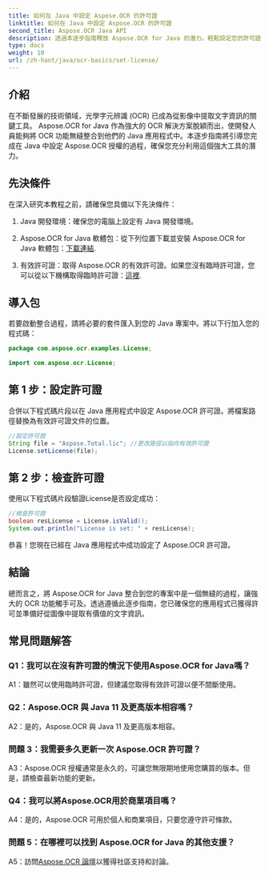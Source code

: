 ```yaml
---
title: 如何在 Java 中設定 Aspose.OCR 的許可證
linktitle: 如何在 Java 中設定 Aspose.OCR 的許可證
second_title: Aspose.OCR Java API
description: 透過本逐步指南釋放 Aspose.OCR for Java 的潛力。輕鬆設定您的許可證並增強您的 OCR 功能。
type: docs
weight: 10
url: /zh-hant/java/ocr-basics/set-license/
---
```

## 介紹

在不斷發展的技術領域，光學字元辨識 (OCR) 已成為從影像中提取文字資訊的關鍵工具。 Aspose.OCR for Java 作為強大的 OCR 解決方案脫穎而出，使開發人員能夠將 OCR 功能無縫整合到他們的 Java 應用程式中。本逐步指南將引導您完成在 Java 中設定 Aspose.OCR 授權的過程，確保您充分利用這個強大工具的潛力。

## 先決條件

在深入研究本教程之前，請確保您具備以下先決條件：

1. Java 開發環境：確保您的電腦上設定有 Java 開發環境。

2.  Aspose.OCR for Java 軟體包：從下列位置下載並安裝 Aspose.OCR for Java 軟體包：[下載連結](https://releases.aspose.com/ocr/java/).

3. 有效許可證：取得 Aspose.OCR 的有效許可證。如果您沒有臨時許可證，您可以從以下機構取得臨時許可證：[這裡](https://purchase.aspose.com/temporary-license/).

## 導入包

若要啟動整合過程，請將必要的套件匯入到您的 Java 專案中。將以下行加入您的程式碼：

```java
package com.aspose.ocr.examples.License;

import com.aspose.ocr.License;
```

## 第 1 步：設定許可證

合併以下程式碼片段以在 Java 應用程式中設定 Aspose.OCR 許可證。將檔案路徑替換為有效許可證文件的位置。

```java
//設定許可證
String file = "Aspose.Total.lic"; //更改路徑以指向有效許可證
License.setLicense(file);
```

## 第 2 步：檢查許可證

使用以下程式碼片段驗證License是否設定成功：

```java
//檢查許可證
boolean resLicense = License.isValid();
System.out.println("License is set: " + resLicense);
```

恭喜！您現在已經在 Java 應用程式中成功設定了 Aspose.OCR 許可證。

## 結論

總而言之，將 Aspose.OCR for Java 整合到您的專案中是一個無縫的過程，讓強大的 OCR 功能觸手可及。透過遵循此逐步指南，您已確保您的應用程式已獲得許可並準備好從圖像中提取有價值的文字資訊。

## 常見問題解答

### Q1：我可以在沒有許可證的情況下使用Aspose.OCR for Java嗎？

A1：雖然可以使用臨時許可證，但建議您取得有效許可證以便不間斷使用。

### Q2：Aspose.OCR 與 Java 11 及更高版本相容嗎？

A2：是的，Aspose.OCR 與 Java 11 及更高版本相容。

### 問題 3：我需要多久更新一次 Aspose.OCR 許可證？

A3：Aspose.OCR 授權通常是永久的，可讓您無限期地使用您購買的版本。但是，請檢查最新功能的更新。

### Q4：我可以將Aspose.OCR用於商業項目嗎？

A4：是的，Aspose.OCR 可用於個人和商業項目，只要您遵守許可條款。

### 問題 5：在哪裡可以找到 Aspose.OCR for Java 的其他支援？

 A5：訪問[Aspose.OCR 論壇](https://forum.aspose.com/c/ocr/16)以獲得社區支持和討論。